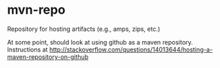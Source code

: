 mvn-repo
========

Repository for hosting artifacts (e.g., amps, zips, etc.)

At some point, should look at using github as a maven repository. Instructions at http://stackoverflow.com/questions/14013644/hosting-a-maven-repository-on-github
